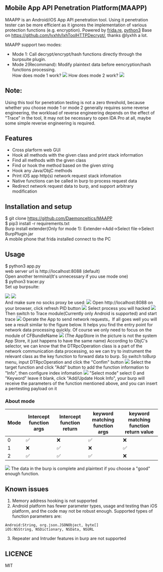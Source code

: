 ## Mobile App API Penetration Platform(MAAPP)

MAAPP is an Android/iOS App API penetration tool. Using it penetration tester can be more efficient as it ignores the implementation of various protection functions (e.g. encryption). Powered by [frida.re](https://www.frida.re), [python3](https://www.python.org)
Base on https://github.com/lyxhh/lxhToolHTTPDecrypt/, thanks @lyxhh a lot.

MAAPP support two modes:
- Mode 1:
Call decrypt/encrypt/hash functions directly through the burpsuite plugin.
- Mode 2(Recommand):
Modify plaintext data before eencryption/hash functions processing.  
How does mode 1 work?
![](docs/images/mode1.jpg)
How does mode 2 work?
![](docs/images/maapp.jpg)

## Note:
Using this tool for penetration testing is not a zero threshold, because whether you choose mode 1 or mode 2 generally requires some reverse engineering, the workload of reverse engineering depends on the effect of "Trace" in the tool, It may not be necessary to open IDA Pro at all, maybe some simple reverse engineering is required.

## Features
- Cross plarform web GUI
- Hook all methods with the given class and print stack information
- Find all methods with the given class
- Find or hook the method based on the given string
- Hook any Java/ObjC methods 
- Print iOS app http(s) network request stack infomation
- Native functions can be called in burp to process request data
- Redirect network request data to burp, and support arbitrary modification

## Installation and setup
$ git clone https://github.com/Daemonceltics/MAAPP  
$ pip3 install -r requirements.txt    
Burp install extender(Only for mode 1):
Extender->Add->Select file->Select BurpPlugin.jar  
A mobile phone that frida installed connect to the PC

## Usage 
$ python3 app.py    
web server url is http://localhost:8088  (default)   
Open another terminal(It's unnecessary if you use mode one)  
$ python3 tracer.py  
Set up burpsuite:

![](docs/images/1.png)
![](docs/images/2.png)  
And make sure no socks proxy be used:
![](docs/images/image2021-6-8_18-6-21)
Open http://localhost:8088 on your browser, click refresh PID button
![](docs/images/refresh.png)
Select process you will hacked
![](docs/images/select.png)
Then switch to Trace module(Currently only Android is supported) and start trace
![](docs/images/trace.png)
Operate the App to send network requests，If all goes well you will see a result similar to the figure below. It helps you find the entry point for network data processing quickly. Of course we only need to focus on the module of CFBundleName
![](docs/images/tracestack.png)
(The AppStore in the picture is not the system App Store, it just happens to have the same name)
According to ObjC's selector, we can know that the DTRpcOperation class is a part of the network communication data processing, so we can try to instrument the relevant class as the key function to forward data to burp. So switch toBurp menu, input DTRpcOperation and click the "Confim" button
![](docs/images/selectfunc.png)
Select the target function and click "Add" button to add the function information to "Info", then configure index infomation
![](docs/images/configfunc.png)
"Select mode" select 0 and "Keyword" leave it blank, click "Add/Update Hook Info", your burp will receive the parameters of the function mentioned above, and you can insert a pentesting payload on it
### About mode
| Mode | Intercept function args | Intercept function return |  keyword matching function args |  keyword matching function return value| 
| -------- | --------   | -------- | -------- | -------- |
| 0         |   ✅     | ❌     |  ✅       |  ❌    |
| 1         | ❌       |  ✅     | ❌       | ✅     |
| 2         |  ✅      | ✅     |     ✅      |   ❌    |

![](docs/images/intercept.png)
The data in the burp is complete and plaintext if you choose a "good" enough function.

## Known issues
1. Memory address hooking is not supported
2. Android platform has fewer parameter types, usage and testing than iOS platform, and the code may not be robust enough. Supported types of function parameters are:
```
Android:String, org.json.JSONObject, byte[]
iOS:NSString, NSDictionary, NSData, NSURL 
```
3. Repeater and Intruder features in burp are not supported

## LICENCE
MIT
